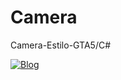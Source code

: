 # Camera
Camera-Estilo-GTA5/C#

[![Blog](https://th.bing.com/th/id/OIP.5wghnqzXgE1baKgWIyB7rAHaFS?rs=1&pid=ImgDetMain)](file:///C:/Users/icaro/OneDrive/%C3%81rea%20de%20Trabalho/camera_rodar.cs)
